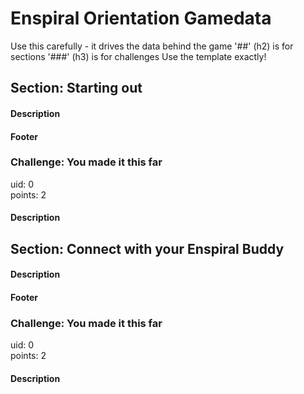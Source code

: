# Enspiral Orientation Gamedata
Use this carefully - it drives the data behind the game
'##' (h2) is for sections
'###' (h3) is for challenges
Use the template exactly!

## Section: Starting out
#### Description

#### Footer

### Challenge: You made it this far 
uid: 0  
points: 2
#### Description


## Section: Connect with your Enspiral Buddy
#### Description

#### Footer

### Challenge: You made it this far 
uid: 0  
points: 2
#### Description

